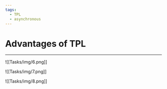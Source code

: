 ```yaml
---
tags:
  - TPL
  - asynchronous
---
```


# Advantages of TPL
---

![[Tasks/img/6.png]]

![[Tasks/img/7.png]]

![[Tasks/img/8.png]]




















